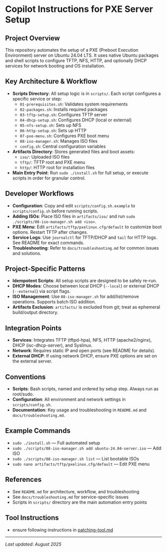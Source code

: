 # Copilot Instructions for PXE Server Setup

## Project Overview
This repository automates the setup of a PXE (Preboot Execution Environment) server on Ubuntu 24.04 LTS. It uses native Ubuntu packages and shell scripts to configure TFTP, NFS, HTTP, and optionally DHCP services for network booting and OS installation.

## Key Architecture & Workflow
- **Scripts Directory**: All setup logic is in `scripts/`. Each script configures a specific service or step:
  - `01-prerequisites.sh`: Validates system requirements
  - `02-packages.sh`: Installs required packages
  - `03-tftp-setup.sh`: Configures TFTP server
  - `04-dhcp-setup.sh`: Configures DHCP (local or external)
  - `05-nfs-setup.sh`: Sets up NFS
  - `06-http-setup.sh`: Sets up HTTP
  - `07-pxe-menu.sh`: Configures PXE boot menu
  - `08-iso-manager.sh`: Manages ISO files
  - `config.sh`: Central configuration variables
- **Artifacts Directory**: Stores generated files and boot assets:
  - `iso/`: Uploaded ISO files
  - `tftp/`: TFTP root and PXE menu
  - `http/`: HTTP root for installation files
- **Main Entry Point**: Run `sudo ./install.sh` for full setup, or execute scripts in order for granular control.

## Developer Workflows
- **Configuration**: Copy and edit `scripts/config.sh.example` to `scripts/config.sh` before running scripts.
- **Adding ISOs**: Place ISO files in `artifacts/iso/` and run `sudo ./scripts/08-iso-manager.sh add <iso>`.
- **PXE Menu**: Edit `artifacts/tftp/pxelinux.cfg/default` to customize boot options. Restart TFTP after changes.
- **Service Logs**: Use `journalctl` for TFTP/DHCP and `tail` for HTTP logs. See README for exact commands.
- **Troubleshooting**: Refer to `docs/troubleshooting.md` for common issues and solutions.

## Project-Specific Patterns
- **Idempotent Scripts**: All setup scripts are designed to be safely re-run.
- **DHCP Modes**: Choose between local DHCP (`--local`) or external DHCP (`--external`) via script flags.
- **ISO Management**: Use `08-iso-manager.sh` for add/list/remove operations. Supports batch ISO addition.
- **Artifacts Exclusion**: `artifacts/` is excluded from git; treat as ephemeral build/output directory.

## Integration Points
- **Services**: Integrates TFTP (tftpd-hpa), NFS, HTTP (apache2/nginx), DHCP (isc-dhcp-server), and Syslinux.
- **Network**: Requires static IP and open ports (see README for details).
- **External DHCP**: If using network DHCP, ensure PXE options are set on the external server.

## Conventions
- **Scripts**: Bash scripts, named and ordered by setup step. Always run as root/sudo.
- **Configuration**: All environment and network settings in `scripts/config.sh`.
- **Documentation**: Key usage and troubleshooting in `README.md` and `docs/troubleshooting.md`.

## Example Commands
- `sudo ./install.sh` — Full automated setup
- `sudo ./scripts/08-iso-manager.sh add ubuntu-24.04-server.iso` — Add ISO
- `sudo ./scripts/08-iso-manager.sh list` — List bootable ISOs
- `sudo nano artifacts/tftp/pxelinux.cfg/default` — Edit PXE menu

## References
- See `README.md` for architecture, workflow, and troubleshooting
- See `docs/troubleshooting.md` for service-specific issues
- Scripts in `scripts/` directory are the main automation entry points

## Tool Instructions
- ensure following instructions in [patching-tool.md](./patching-tool.md)

---
_Last updated: August 2025_
